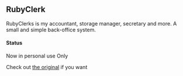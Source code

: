 ## RubyClerk

RubyClerks is my accountant, storage manager, secretary and more.
A small and simple back-office system.

####  Status

Now in personal use Only

Check out [the original](https://github.com/rubyclerks) if you want
